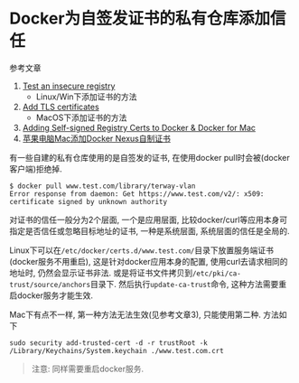 # Docker为自签发证书的私有仓库添加信任

参考文章

1. [Test an insecure registry](https://docs.docker.com/registry/insecure/#using-self-signed-certificates)
    - Linux/Win下添加证书的方法
2. [Add TLS certificates](https://docs.docker.com/docker-for-mac/#add-tls-certificates)
    - MacOS下添加证书的方法
3. [Adding Self-signed Registry Certs to Docker & Docker for Mac](https://blog.container-solutions.com/adding-self-signed-registry-certs-docker-mac)
4. [苹果电脑Mac添加Docker Nexus自制证书](https://blog.csdn.net/happyfreeangel/article/details/90773354)

有一些自建的私有仓库使用的是自签发的证书, 在使用docker pull时会被(docker客户端)拒绝掉.

```log
$ docker pull www.test.com/library/terway-vlan
Error response from daemon: Get https://www.test.com/v2/: x509: certificate signed by unknown authority
```

对证书的信任一般分为2个层面, 一个是应用层面, 比较docker/curl等应用本身可指定是否信任或忽略目标地址的证书, 一种是系统层面, 系统层面的信任是全局的.

Linux下可以在`/etc/docker/certs.d/www.test.com/`目录下放置服务端证书(docker服务不用重启), 这是针对docker应用本身的配置, 使用curl去请求相同的地址时, 仍然会显示证书非法. 或是将证书文件拷贝到`/etc/pki/ca-trust/source/anchors`目录下. 然后执行`update-ca-trust`命令, 这种方法需要重启docker服务才能生效.

Mac下有点不一样, 第一种方法无法生效(见参考文章3), 只能使用第二种. 方法如下

```
sudo security add-trusted-cert -d -r trustRoot -k /Library/Keychains/System.keychain ./www.test.com.crt
```

> 注意: 同样需要重启docker服务.
